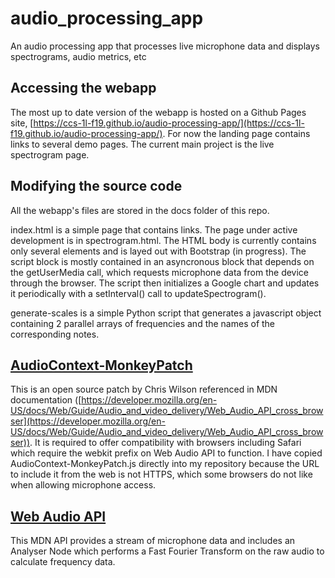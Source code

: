 # audio_processing_app
An audio processing app that processes live microphone data and displays spectrograms, audio metrics, etc

## Accessing the webapp
The most up to date version of the webapp is hosted on a Github Pages site, [https://ccs-1l-f19.github.io/audio-processing-app/](https://ccs-1l-f19.github.io/audio-processing-app/). For now the landing page contains links to several demo pages. The current main project is the live spectrogram page. 

## Modifying the source code
All the webapp's files are stored in the docs folder of this repo. 

index.html is a simple page that contains links. The page under active development is in spectrogram.html. The HTML body is currently contains only several elements and is layed out with Bootstrap (in progress). The script block is mostly contained in an asyncronous block that depends on the getUserMedia call, which requests microphone data from the device through the browser. The script then initializes a Google chart and updates it periodically with a setInterval() call to updateSpectrogram().

generate-scales is a simple Python script that generates a javascript object containing 2 parallel arrays of frequencies and the names of the corresponding notes.



## [AudioContext-MonkeyPatch](https://github.com/cwilso/AudioContext-MonkeyPatch/)

This is an open source patch by Chris Wilson referenced in MDN documentation ([https://developer.mozilla.org/en-US/docs/Web/Guide/Audio_and_video_delivery/Web_Audio_API_cross_browser](https://developer.mozilla.org/en-US/docs/Web/Guide/Audio_and_video_delivery/Web_Audio_API_cross_browser)). It is required to offer compatibility with browsers including Safari which require the webkit prefix on Web Audio API to function. I have copied AudioContext-MonkeyPatch.js directly into my repository because the URL to include it from the web is not HTTPS, which some browsers do not like when allowing microphone access.

## [Web Audio API](https://developer.mozilla.org/en-US/docs/Web/API/Web_Audio_API)
This MDN API provides a stream of microphone data and includes an Analyser Node which performs a Fast Fourier Transform on the raw audio to calculate frequency data. 

